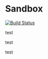 Sandbox
=======
[![Build Status](https://travis-ci.org/kanekoa/Sandbox.png)](https://travis-ci.org/kanekoa/Sandbox)

test

test

test
